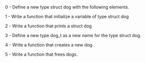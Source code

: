  0 - Define a new type struct dog with the following elements.

 1 - Write a function that initialize a variable of type struct dog

 2 - Write a function that prints a struct dog

 3 - Define a new type dog_t as a new name for the type struct dog. 

4 - Write a function that creates a new dog.

 5 - Write a function that frees dogs.
